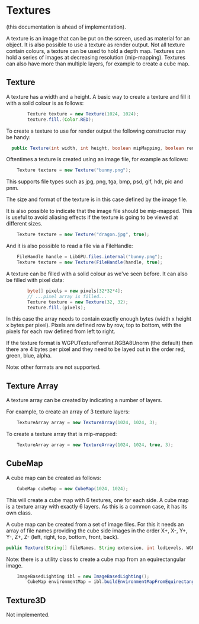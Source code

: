 # Textures
(this documentation is ahead of implementation).

A texture is an image that can be put on the screen, used as material for an object. It is also possible to use a texture as render output.
Not all texture contain colours, a texture can be used to hold a depth map.  Textures can hold a series of images at decreasing resolution (mip-mapping). 
Textures can also have more than multiple layers, for example to create a cube map.


## Texture

A texture has a width and a height.  A basic way to create a texture and fill it with a solid colour is as follows:

```java
		Texture texture = new Texture(1024, 1024);
		texture.fill.(Color.RED);
```

To create a texture to use for render output the following constructor may be handy:

```java
  public Texture(int width, int height, boolean mipMapping, boolean renderAttachment, WGPUTextureFormat format, int numSamples )
```

Oftentimes a texture is created using an image file, for example as follows:

```java
	Texture texture = new Texture("bunny.png");
```
This supports file types such as jpg, png, tga, bmp, psd, gif, hdr, pic and pnm.

The size and format of the texture is in this case defined by the image file.

It is also possible to indicate that the image file should be mip-mapped.  This is useful to avoid aliasing effects if the texture is going to be viewed at different sizes.

```java
	Texture texture = new Texture("dragon.jpg", true);
```

And it is also possible to read a file via a FileHandle:

```java
	FileHandle handle = LibGPU.files.internal("bunny.png");
	Texture texture = new Texture(FileHandle(handle, true);
```

A texture can be filled with a solid colour as we've seen before.  It can also be filled with pixel data:

```java
		byte[] pixels = new pixels[32*32*4];
		// ...pixel array is filled...
		Texture texture = new Texture(32, 32);
		texture.fill.(pixels);
```
In this case the array needs to contain exactly enough bytes (width x height x bytes per pixel). 
Pixels are defined row by row, top to bottom, with the pixels for each row defined from left to right.

If the texture format is WGPUTextureFormat.RGBA8Unorm (the default) then there are 4 bytes per pixel and they need to be layed out in the order red, green, blue, alpha.

Note: other formats are not supported.


## Texture Array
A texture array can be created by indicating a number of layers.

For example, to create an array of 3 texture layers:
 
```java
	TextureArray array = new TextureArray(1024, 1024, 3);
```

To create a texture array that is mip-mapped:

```java
	TextureArray array = new TextureArray(1024, 1024, true, 3);
```


## CubeMap
A cube map can be created as follows:

```java
	CubeMap cubeMap = new CubeMap(1024, 1024);	
```

This will create a cube map with 6 textures, one for each side. A cube map is a texture array with exactly 6 layers. 
As this is a common case, it has its own class.

A cube map can be created from a set of image files. For this it needs an array of file names providing the cube side images 
in the order X+, X-, Y+, Y-, Z+, Z- (left, right, top, bottom, front, back). 

```java
public Texture(String[] fileNames, String extension, int lodLevels, WGPUTextureFormat format)
```

Note: there is a utility class to create a cube map from an equirectangular image.

```java
	ImageBasedLighting ibl = new ImageBasedLighting();
        CubeMap environmentMap = ibl.buildEnvironmentMapFromEquirectangularTexture(textureEquirectangular, 2048);
```

## Texture3D
Not implemented.


